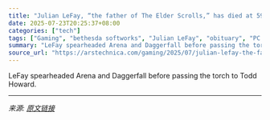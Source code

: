 ```yaml
---
title: "Julian LeFay, “the father of The Elder Scrolls,” has died at 59"
date: 2025-07-23T20:25:37+08:00
categories: ["tech"]
tags: ["Gaming", "bethesda softworks", "Julian LeFay", "obituary", "PC gaming", "RPGs", "The Elder Scrolls", "The Elder Scrolls II: Daggerfall", "The Elder Scrolls: Arena", "The Wayward Realms"]
summary: "LeFay spearheaded Arena and Daggerfall before passing the torch to Todd Howard."
source_url: "https://arstechnica.com/gaming/2025/07/julian-lefay-the-father-of-the-elder-scrolls-has-passed-away-at-59/"
---
```


LeFay spearheaded Arena and Daggerfall before passing the torch to Todd Howard.

---

*来源: [原文链接](https://arstechnica.com/gaming/2025/07/julian-lefay-the-father-of-the-elder-scrolls-has-passed-away-at-59/)*
